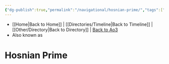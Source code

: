 ```yaml
---
{"dg-publish":true,"permalink":"/navigational/hosnian-prime/","tags":["map","planet","core","unfinished"],"dgHomeLink":false}
---
```


- [[Home\|Back to Home]] | [[Directories/Timeline\|Back to Timeline]] | [[Other/Directory\|Back to Directory]] | [Back to Ao3](https://archiveofourown.org/works/19334440/chapters/45992584)
- Also known as

# Hosnian Prime
